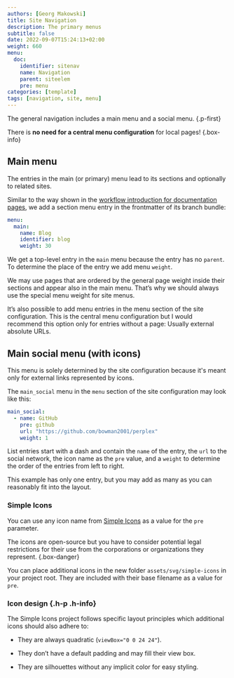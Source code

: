 ```yaml
---
authors: [Georg Makowski]
title: Site Navigation
description: The primary menus
subtitle: false
date: 2022-09-07T15:24:13+02:00 
weight: 660
menu:
  doc:
    identifier: sitenav
    name: Navigation
    parent: siteelem
    pre: menu
categories: [template]
tags: [navigation, site, menu]
---
```


The general navigation includes a main menu and a social menu.
{.p-first} <!--more-->

There is **no need for a central menu configuration** for local pages!
{.box-info}

## Main menu

The entries in the main (or primary) menu lead to its sections and optionally to related sites.

Similar to the way shown in the [workflow introduction for documentation pages](/doc/intro/workflow/content#documentation-pages), we add a section menu entry in the frontmatter of its branch bundle:

```yaml {.left-in}
menu:
  main:
    name: Blog
    identifier: blog
    weight: 30
```

We get a top-level entry in the `main` menu because the entry has no `parent`. To determine the place of the entry we add menu `weight`.

We may use pages that are ordered by the general page weight inside their sections and appear also in the main menu. That’s why we should always use the special menu weight for site menus.

It’s also possible to add menu entries in the menu section of the site configuration. This is the central menu configuration but I would recommend this option only for entries without a page: Usually external absolute URLs.

## Main social menu (with icons)

This menu is solely determined by the site configuration because it's meant only for external links represented by icons.

The `main_social` menu in the `menu` section of the site configuration may look like this:

```yaml
main_social:
  - name: GitHub
    pre: github
    url: "https://github.com/bowman2001/perplex"
    weight: 1
```

List entries start with a dash and contain the `name` of the entry, the `url` to the social network, the icon name as the `pre` value, and a `weight` to determine the order of the entries from left to right.

This example has only one entry, but you may add as many as you can reasonably fit into the layout.

### Simple Icons

You can use any icon name from [Simple Icons](https://simpleicons.org) as a value for the `pre` parameter.

The icons are open-source but you have to consider potential legal restrictions for their use from the corporations or organizations they represent.
{.box-danger}

You can place additional icons in the new folder `assets/svg/simple-icons` in your project root. They are included with their base filename as a value for `pre`.

### Icon design {.h-p .h-info}
The Simple Icons project follows specific layout principles which additional icons should also adhere to:

- They are always quadratic (`viewBox="0 0 24 24"`).

- They don’t have a default padding and may fill their view box.

- They are silhouettes without any implicit color for easy styling.


